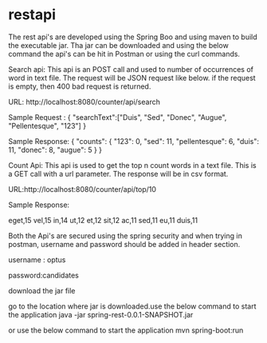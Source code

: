 # restapi

The rest api's are developed using the Spring Boo and using maven to build the executable jar. Tha jar can be downloaded and using the below command the api's can be hit in Postman or using the curl commands. 

Search api:
This api is an POST call and used to number of occurrences of word in text file. The request will be JSON request like below. if the request is empty, then 400 bad request is returned.

URL: http://localhost:8080/counter/api/search

Sample Request :
{
"searchText":["Duis", "Sed", "Donec", "Augue", "Pellentesque", "123"]
}

Sample Response:
{
    "counts": {
        "123": 0,
        "sed": 11,
        "pellentesque": 6,
        "duis": 11,
        "donec": 8,
        "augue": 5
    }
}

Count Api:
This api is used to get the top n count words in a text file. This is a GET call with a url parameter. The response will be in csv format.

URL:http://localhost:8080/counter/api/top/10

Sample Response:

eget,15
vel,15
in,14
ut,12
et,12
sit,12
ac,11
sed,11
eu,11
duis,11

Both the Api's are secured using the spring security and when trying in postman, username and password should be added in header section.

username : optus

password:candidates

download the jar file

go to the location where jar is downloaded.use the below command to start the application
java -jar spring-rest-0.0.1-SNAPSHOT.jar

or use the below command to start the application
mvn spring-boot:run
